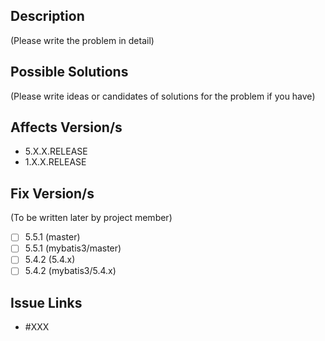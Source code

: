 ## Description
(Please write the problem in detail)

## Possible Solutions
(Please write ideas or candidates of solutions for the problem if you have)

## Affects Version/s
- 5.X.X.RELEASE
- 1.X.X.RELEASE

## Fix Version/s
(To be written later by project member)
- [ ] 5.5.1 (master)
- [ ] 5.5.1 (mybatis3/master)
- [ ] 5.4.2 (5.4.x)
- [ ] 5.4.2 (mybatis3/5.4.x)

## Issue Links
- #XXX

